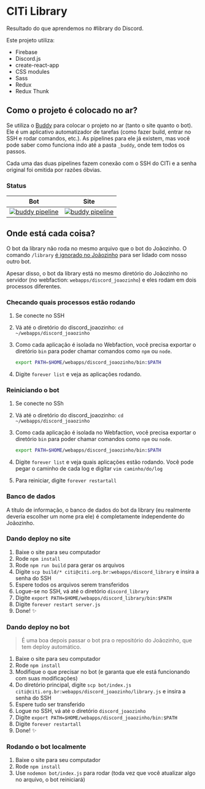 # CITi Library
Resultado do que aprendemos no #library do Discord.

Este projeto utiliza:
- Firebase
- Discord.js
- create-react-app
- CSS modules
- Sass
- Redux
- Redux Thunk

## Como o projeto é colocado no ar?
Se utiliza o [Buddy](https://buddy.works/) para colocar o projeto no ar (tanto o site quanto o bot). Ele é um aplicativo automatizador de tarefas (como fazer build, entrar no SSH e rodar comandos, etc.). As pipelines para ele já existem, mas você pode saber como funciona indo até a pasta `_buddy`, onde tem todos os passos.

Cada uma das duas pipelines fazem conexão com o SSH do CITi e a senha original foi omitida por razões óbvias.

### Status
| Bot | Site |
-|-
| [![buddy pipeline](https://app.buddy.works/vanessafreitasb/citi-library/pipelines/pipeline/152547/badge.svg?token=743e278b5a9f501cf4d88bd593dafe3c4663b937b24d8e63b77e6716bc58d082 "buddy pipeline")](https://app.buddy.works/vanessafreitasb/citi-library/pipelines/pipeline/152547) | [![buddy pipeline](https://app.buddy.works/vanessafreitasb/citi-library/pipelines/pipeline/152546/badge.svg?token=743e278b5a9f501cf4d88bd593dafe3c4663b937b24d8e63b77e6716bc58d082 "buddy pipeline")](https://app.buddy.works/vanessafreitasb/citi-library/pipelines/pipeline/152546)


## Onde está cada coisa?
O bot da library não roda no mesmo arquivo que o bot do Joãozinho. O comando `/library` [é ignorado no Joãozinho](https://github.com/CITi-UFPE/discord-joaozinho/blob/master/bot.js#L186) para ser lidado com nosso outro bot.

Apesar disso, o bot da library está no mesmo diretório do Joãozinho no servidor (no webfaction: `webapps/discord_joaozinho`) e eles rodam em dois processos diferentes.

### Checando quais processos estão rodando
1. Se conecte no SSH
1. Vá até o diretório do discord_joaozinho: `cd ~/webapps/discord_joaozinho`
1. Como cada aplicação é isolada no Webfaction, você precisa exportar o diretório `bin` para poder chamar comandos como `npm` ou `node`.

    ```bash
    export PATH=$HOME/webapps/discord_joaozinho/bin:$PATH
    ```
1. Digite `forever list` e veja as aplicações rodando.

### Reiniciando o bot
1. Se conecte no SSh
1. Vá até o diretório do discord_joaozinho: `cd ~/webapps/discord_joaozinho`
1. Como cada aplicação é isolada no Webfaction, você precisa exportar o diretório `bin` para poder chamar comandos como `npm` ou `node`.

    ```bash
    export PATH=$HOME/webapps/discord_joaozinho/bin:$PATH
    ```
1. Digite `forever list` e veja quais aplicações estão rodando. Você pode pegar o caminho de cada log e digitar `vim caminho/do/log`
1. Para reiniciar, digite `forever restartall`

### Banco de dados
A título de informação, o banco de dados do bot da library (eu realmente deveria escolher um nome pra ele) é completamente independente do Joãozinho.

### Dando deploy no site
1. Baixe o site para seu computador
1. Rode `npm install`
1. Rode `npm run build` para gerar os arquivos
1. Digite `scp build/* citi@citi.org.br:webapps/discord_library` e insira a senha do SSH
1. Espere todos os arquivos serem transferidos
1. Logue-se no SSH, vá até o diretório `discord_library`
1. Digite `export PATH=$HOME/webapps/discord_library/bin:$PATH`
1. Digite `forever restart server.js`
1. Done! :sparkles:

### Dando deploy no bot
> É uma boa depois passar o bot pra o repositório do Joãozinho, que tem deploy automático.
1. Baixe o site para seu computador
1. Rode `npm install`
1. Modifique o que precisar no bot (e garanta que ele está funcionando com suas modificações)
1. Do diretório principal, digite `scp bot/index.js citi@citi.org.br:webapps/discord_joaozinho/library.js` e insira a senha do SSH
1. Espere tudo ser transferido
1. Logue no SSH, vá até o diretório `discord_joaozinho`
1. Digite `export PATH=$HOME/webapps/discord_joaozinho/bin:$PATH`
1. Digite `forever restartall`
1. Done! :sparkles:

### Rodando o bot localmente
1. Baixe o site para seu computador
1. Rode `npm install`
1. Use `nodemon bot/index.js` para rodar (toda vez que você atualizar algo no arquivo, o bot reiniciará)
